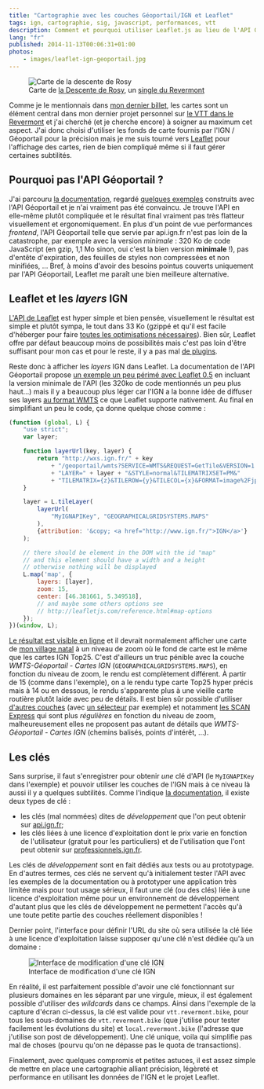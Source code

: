 ```yaml
---
title: "Cartographie avec les couches Géoportail/IGN et Leaflet"
tags: ign, cartographie, sig, javascript, performances, vtt
description: Comment et pourquoi utiliser Leaflet.js au lieu de l'API Géoportail seule pour afficher des cartes avec les fonds fournis par l'IGN.
lang: "fr"
published: 2014-11-13T00:06:31+01:00
photos:
    - images/leaflet-ign-geoportail.jpg
---
```


<figure class="object-center">
    <img src="/images/660x/leaflet-ign-geoportail.jpg" alt="Carte de la descente de
Rosy">
    <figcaption>Carte de <a href="http://vtt.revermont.bike/single-tracks/descente-de-rosy/">la Descente de Rosy</a>,
    un <a href="http://vtt.revermont.bike/single-tracks/) vraiment sympa :">single du Revermont</a></figcaption>
</figure>

Comme je le mentionnais dans [mon dernier billet](/post/vtt-revermont), les
cartes sont un élément central dans mon
dernier projet personnel sur [le VTT dans le
Revermont](http://vtt.revermont.bike/) et j'ai cherché (et je cherche encore) à
soigner au maximum cet aspect. J'ai donc choisi d'utiliser les fonds de carte
fournis par l'IGN / Géoportail pour la précision mais je me suis tourné vers
[Leaflet](http://leafletjs.com/) pour l'affichage des cartes, rien de bien
compliqué même si il faut gérer certaines subtilités.

## Pourquoi pas l'API Géoportail&nbsp;?

J'ai parcouru [la
documentation](http://api.ign.fr/tech-docs-js/fr/webmaster/js/integration_js.html),
regardé [quelques exemples](http://api.ign.fr/tech-docs-js/examples/) construits
avec l'API Géoportail et je n'ai vraiment pas été convaincu. Je trouve l'API en
elle-même plutôt compliquée et le résultat final vraiment pas très flatteur
visuellement et ergonomiquement. En plus d'un point de vue performances
*frontend*, l'API Géoportail telle que servie par api.ign.fr n'est pas loin de
la catastrophe, par exemple avec la version *minimale*&nbsp;: 320 Ko de code
JavaScript (en gzip, 1,1 Mo sinon, oui c'est la bien version
**minimale**&nbsp;!), pas d'entête d'expiration, des feuilles de styles non
compressées et non minifiées,&nbsp;... Bref, à moins d'avoir des besoins pointus
couverts uniquement par l'API Géoportail, Leaflet me paraît une bien meilleure
alternative.

## Leaflet et les *layers* IGN

[L'API de Leaflet](http://leafletjs.com/reference.html) est hyper simple et bien
pensée, visuellement le résultat est simple et plutôt sympa, le tout dans 33 Ko
(gzippé et qu'il est facile d'héberger pour faire [toutes les optimisations
nécessaires](/tag/performances)). Bien sûr, Leaflet offre par défaut beaucoup
moins de possibilités mais c'est pas loin d'être suffisant pour mon cas et pour
le reste, il y a pas mal [de plugins](http://leafletjs.com/plugins.html).

Reste donc à afficher les *layers* IGN dans Leaflet. La documentation de l'API
Géoportail propose [un exemple un peu périmé avec Leaflet
0.5](http://api.ign.fr/tech-docs-js/examples/geoportalLeaflet.html) en incluant
la version minimale de l'API (les 320ko de code mentionnés un peu plus haut...)
mais il y a beaucoup plus léger car l'IGN a la bonne idée de diffuser ses layers
[au format WMTS](http://georezo.net/wiki/main/standards/wmts) ce que Leaflet
supporte nativement. Au final en simplifiant un peu le code, ça donne quelque
chose comme&nbsp;:

```javascript
(function (global, L) {
    "use strict";
    var layer;

    function layerUrl(key, layer) {
        return "http://wxs.ign.fr/" + key
            + "/geoportail/wmts?SERVICE=WMTS&REQUEST=GetTile&VERSION=1.0.0&"
            + "LAYER=" + layer + "&STYLE=normal&TILEMATRIXSET=PM&"
            + "TILEMATRIX={z}&TILEROW={y}&TILECOL={x}&FORMAT=image%2Fjpeg";
    }

    layer = L.tileLayer(
        layerUrl(
            "MyIGNAPIKey", "GEOGRAPHICALGRIDSYSTEMS.MAPS"
        ),
        {attribution: '&copy; <a href="http://www.ign.fr/">IGN</a>'}
    );

    // there should be element in the DOM with the id "map"
    // and this element should have a width and a height
    // otherwise nothing will be displayed
    L.map('map', {
        layers: [layer],
        zoom: 15,
        center: [46.381661, 5.349518],
        // and maybe some others options see
        // http://leafletjs.com/reference.html#map-options       
    });
})(window, L);
```

[Le résultat est visible en ligne](/page/exemple-leaflet-layer-ign-geoportail)
et il devrait normalement afficher une carte de [mon village
natal](http://vtt.revermont.bike/tags/coligny/) à un niveau de zoom où le fond
de carte est le même que les cartes IGN Top25. C'est d'ailleurs un truc pénible
avec la couche *WMTS-Géoportail - Cartes IGN* (`GEOGRAPHICALGRIDSYSTEMS.MAPS`),
en fonction du niveau de zoom, le rendu est complètement différent. À partir de
15 (comme dans l'exemple), on a le rendu type carte Top25 hyper précis mais à 14
ou en dessous, le rendu s'apparente plus à une vieille carte routière plutôt
laide avec peu de détails. Il est bien sûr possible d'utiliser [d'autres
couches](http://api.ign.fr/tech-docs-js/fr/webmaster/layers.html#Noms_harmoniss_des_ressources_Goportail)
(avec [un sélecteur](http://leafletjs.com/reference.html#control-layers) par
exemple) et notamment [les SCAN
Express](http://professionnels.ign.fr/pyramide-scan-express) qui sont plus
*régulières* en fonction du niveau de zoom, malheureusement elles ne proposent
pas autant de détails que *WMTS-Géoportail - Cartes IGN* (chemins balisés,
points d'intérêt, ...).

## Les clés

Sans surprise, il faut s'enregistrer pour obtenir *une* clé d'API (le
`MyIGNAPIKey` dans l'exemple) et pouvoir utiliser les couches de l'IGN mais à ce
niveau là aussi il y a quelques subtilités. Comme l'indique [la
documentation](http://api.ign.fr/tech-docs-js/fr/developpeur/geodrm.html), il
existe deux types de clé&nbsp;:

* les clés (mal nommées) dites de *développement* que l'on peut obtenir sur
  [api.ign.fr](http://api.ign.fr/);
* les clés liées à une licence d'exploitation dont le prix varie en fonction de
  l'utilisateur (gratuit pour les particuliers) et de l'utilisation que l'ont
peut obtenir sur [professionnels.ign.fr](http://professionnels.ign.fr).

Les clés de *développement* sont en fait dédiés aux tests ou au prototypage. En
d'autres termes, ces clés ne servent qu'à initialement tester l'API avec les
exemples de la documentation ou à prototyper une application très limitée mais
pour tout usage sérieux, il faut une clé (ou des clés) liée à une licence
d'exploitation même pour un environnement de développement d'autant plus que les
clés de développement ne permettent l'accès qu'à une toute petite partie des
couches réellement disponibles&nbsp;!

Dernier point, l'interface pour définir l'URL du site où sera utilisée la clé
liée à une licence d'exploitation
laisse supposer qu'une clé n'est dédiée qu'à un domaine&nbsp;:

<figure class="object-center">
<img src="/images/ui-ign-cle-multi-domaine.png" alt="Interface de modification
d'une clé IGN" style="border: 1px solid #ccc">
    <figcaption>Interface de modification d'une clé IGN</figcaption>
</figure>

En réalité, il est parfaitement possible d'avoir une clé fonctionnant sur
plusieurs domaines en les séparant par une virgule, mieux, il est également
possible d'utiliser des *wildcards* dans ce champs.  Ainsi dans l'exemple de la
capture d'écran ci-dessus, la clé est valide pour `vtt.revermont.bike`, pour
tous les sous-domaines de `vtt.revermont.bike` (que j'utilise pour tester
facilement les évolutions du site) et `local.revermont.bike` (l'adresse que
j'utilise son post de développement). Une clé unique, voila qui simplifie pas
mal de choses (pourvu qu'on ne dépasse pas le quota de transactions).

Finalement, avec quelques compromis et petites astuces, il est assez simple
de mettre en place une cartographie alliant précision, légèreté et performance
 en utilisant les données de l'IGN et le projet Leaflet.
